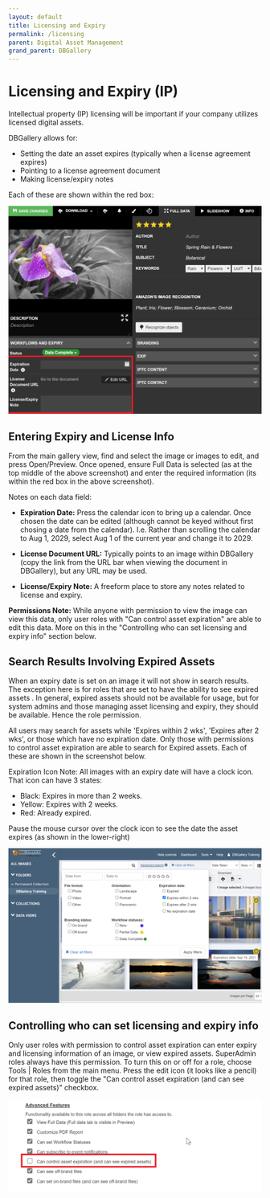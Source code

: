 ```yaml
---
layout: default
title: Licensing and Expiry
permalink: /licensing
parent: Digital Asset Management
grand_parent: DBGallery
---
```


# Licensing and Expiry (IP)

Intellectual property (IP) licensing will be important if your company utilizes licensed digital assets.  


DBGallery allows for:
- Setting the date an asset expires (typically when a license agreement expires)
- Pointing to a license agreement document
- Making license/expiry notes 

Each of these are shown within the red box:

![Licensing Fields](/assets/Licensing-FDV.png)

## Entering Expiry and License Info
From the main gallery view, find and select the image or images to edit, and press Open/Preview.  Once opened, ensure Full Data is selected (as at the top middle of the above screenshot) and enter the required information (its within the red box in the above screenshot).  

Notes on each data field:
- **Expiration Date:** Press the calendar icon to bring up a calendar.  Once chosen the date can be edited (although cannot be keyed without first chosing a date from the calendar).  I.e. Rather than scrolling the calendar to Aug 1, 2029, select Aug 1 of the current year and change it to 2029.

- **License Document URL:** Typically points to an image within DBGallery (copy the link from the URL bar when viewing the document in DBGallery), but any URL may be used.

- **License/Expiry Note:** A freeform place to store any notes related to license and expiry.

**Permissions Note:** While anyone with permission to view the image can view this data, only user roles with "Can control asset expiration" are able to edit this data.   More on this in the "Controlling who can set licensing and expiry info" section below.

## Search Results Involving Expired Assets
When an expiry date is set on an image it will not show in search results.  The exception here is for roles that are set to have the ability to see expired assets .  In general, expired assets should not be available for usage, but for system admins and those managing asset licensing and expiry, they should be available.  Hence the role permission.  

All users may search for assets while 'Expires within 2 wks', 'Expires after 2 wks', or those which have no expiration date.  Only those with permissions to control asset expiration are able to search for Expired assets.  Each of these are shown in the screenshot below.

Expiration Icon Note: All images with an expiry date will have a clock icon.  That icon can have 3 states:
- Black: Expires in more than 2 weeks.
- Yellow: Expires with 2 weeks.
- Red: Already expired.

Pause the mouse cursor over the clock icon to see the date the asset expires (as shown in the lower-right)

![Licensing Search](/assets/Licensing-Search.png)


## Controlling who can set licensing and expiry info
Only user roles with permission to control asset expiration can enter expiry and licensing information of an image, or view expired assets.  SuperAdmin roles always have this permission.  To turn this on or off for a role, choose Tools | Roles from the main menu.  Press the edit icon (it looks like a pencil) for that role, then toggle the "Can control asset expiration (and can see expired assets)" checkbox.   

![Licensing Role Permission](/assets/Licensing-RoleSetting.png)

